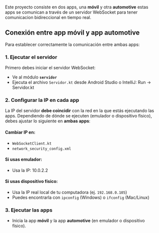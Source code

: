 Este proyecto consiste en dos apps, una **móvil** y otra **automotive**
estas apps se comunican a través de un servidor WebSocket para tener comunicacion bidireccional en tiempo real.

## Conexión entre app móvil y app automotive

Para establecer correctamente la comunicación entre ambas apps:

### 1. Ejecutar el servidor

Primero debes iniciar el servidor WebSocket:

- Ve al módulo **`servidor`**
- Ejecuta el archivo `Servidor.kt` desde Android Studio o IntelliJ:
  Run → Servidor.kt

### 2. Configurar la IP en cada app

La IP del servidor **debe coincidir** con la red en la que estás ejecutando las apps. Dependiendo de dónde se ejecuten (emulador o dispositivo físico), debes ajustar lo siguiente en **ambas apps**:

#### Cambiar IP en:
- `WebSocketClient.kt`
- `network_security_config.xml`

####  Si usas emulador:
- Usa la IP:
  10.0.2.2

####  Si usas dispositivo físico:
- Usa la IP real local de tu computadora (ej. `192.168.0.105`)
- Puedes encontrarla con `ipconfig` (Windows) o `ifconfig` (Mac/Linux)

### 3. Ejecutar las apps

- Inicia la app **móvil** y la app **automotive** (en emulador o dispositivo físico).
